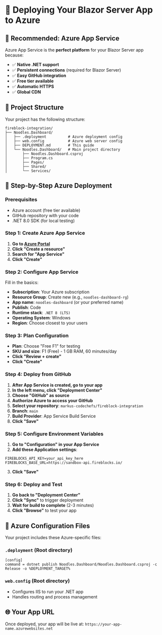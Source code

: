 # 🚀 Deploying Your Blazor Server App to Azure

## 🎯 **Recommended: Azure App Service**

Azure App Service is the **perfect platform** for your Blazor Server app because:
- ✅ **Native .NET support**
- ✅ **Persistent connections** (required for Blazor Server)
- ✅ **Easy GitHub integration**
- ✅ **Free tier available**
- ✅ **Automatic HTTPS**
- ✅ **Global CDN**

## 📁 **Project Structure**

Your project has the following structure:
```
fireblock-integration/
├── Noodles.Dashboard/
│   ├── .deployment          # Azure deployment config
│   ├── web.config           # Azure web server config
│   ├── DEPLOYMENT.md        # This guide
│   └── Noodles.Dashboard/   # Main project directory
│       ├── Noodles.Dashboard.csproj
│       ├── Program.cs
│       ├── Pages/
│       ├── Shared/
│       └── Services/
```

## 🚀 **Step-by-Step Azure Deployment**

### **Prerequisites**
- Azure account (free tier available)
- GitHub repository with your code
- .NET 8.0 SDK (for local testing)

### **Step 1: Create Azure App Service**

1. **Go to [Azure Portal](https://portal.azure.com)**
2. **Click "Create a resource"**
3. **Search for "App Service"**
4. **Click "Create"**

### **Step 2: Configure App Service**

Fill in the basics:
- **Subscription**: Your Azure subscription
- **Resource Group**: Create new (e.g., `noodles-dashboard-rg`)
- **App name**: `noodles-dashboard` (or your preferred name)
- **Publish**: Code
- **Runtime stack**: `.NET 8 (LTS)`
- **Operating System**: Windows
- **Region**: Choose closest to your users

### **Step 3: Plan Configuration**

- **Plan**: Choose "Free F1" for testing
- **SKU and size**: F1 (Free) - 1 GB RAM, 60 minutes/day
- **Click "Review + create"**
- **Click "Create"**

### **Step 4: Deploy from GitHub**

1. **After App Service is created, go to your app**
2. **In the left menu, click "Deployment Center"**
3. **Choose "GitHub" as source**
4. **Authorize Azure to access your GitHub**
5. **Select your repository**: `markus-codechefs/fireblock-integration`
6. **Branch**: `main`
7. **Build Provider**: App Service Build Service
8. **Click "Save"**

### **Step 5: Configure Environment Variables**

1. **Go to "Configuration" in your App Service**
2. **Add these Application settings**:

```
FIREBLOCKS_API_KEY=your_api_key_here
FIREBLOCKS_BASE_URL=https://sandbox-api.fireblocks.io/
```

3. **Click "Save"**

### **Step 6: Deploy and Test**

1. **Go back to "Deployment Center"**
2. **Click "Sync"** to trigger deployment
3. **Wait for build to complete** (2-3 minutes)
4. **Click "Browse"** to test your app

## 🔧 **Azure Configuration Files**

Your project includes these Azure-specific files:

### **`.deployment`** (Root directory)
```
[config]
command = dotnet publish Noodles.Dashboard/Noodles.Dashboard.csproj -c Release -o %DEPLOYMENT_TARGET%
```

### **`web.config`** (Root directory)
- Configures IIS to run your .NET app
- Handles routing and process management

## 🌐 **Your App URL**

Once deployed, your app will be live at:
`https://your-app-name.azurewebsites.net` 